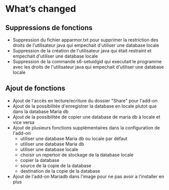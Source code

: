# What’s changed

## Suppressions de fonctions

- Suppression du fichier apparmor.txt pour supprimer la restriction des droits
de l'utilisateur java qui empechait d'utiliser une database locale
- Suppression de la création de l'utilisateur java qui était restraint
et empechait d'utiliser une database locale
- Suppression de la commande s6-setuidgid qui executait le programme avec les
droits de l'utilisateur java qui empechait d'utiliser une database locale

## Ajout de fonctions

- Ajout de l'accès en lecture/ecriture du dossier "Share" pour l'add-on
- Ajout de la possibilitée d'enregistrer la database en locale plutot que
dans la database Maria db
- Ajout de la possibilitée de copier une database de maria db à locale et vice versa
- Ajout de plusieurs fonctions supplémentaires dans la configuration de l'add-on
  - utiliser une database Maria db ou locale par défaut
  - utiliser une database Maria db
  - utiliser une database locale
  - choisir un repertoir de stockage de la database locale
  - copier la database
  - source de la copie de la database
  - destination de la copie de la database
- Ajout de l'add-on Mariadb dans l'image pour ne pas avoir a l'installer en plus
 